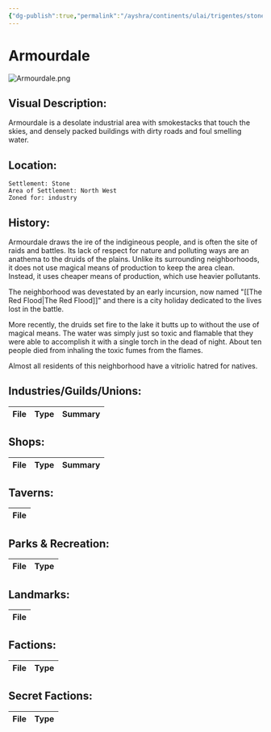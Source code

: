 ```yaml
---
{"dg-publish":true,"permalink":"/ayshra/continents/ulai/trigentes/stone/neighborhoods/armourdale/"}
---
```


# Armourdale
![Armourdale.png](/img/user/Inbox/Attachments/Armourdale.png)
## Visual Description:

Armourdale is a desolate industrial area with smokestacks that touch the skies, and densely packed buildings with dirty roads and foul smelling water.  

## Location:
	Settlement: Stone
	Area of Settlement: North West
	Zoned for: industry

## History:

Armourdale draws the ire of the indigineous people, and is often the site of raids and battles. Its lack of respect for nature and polluting ways are an anathema to the druids of the plains. Unlike its surrounding neighborhoods, it does not use magical means of production to keep the area clean. Instead, it uses cheaper means of production, which use heavier pollutants.

The neighborhood was devestated by an early incursion, now named "[[The Red Flood\|The Red Flood]]" and there is a city holiday dedicated to the lives lost in the battle. 

More recently, the druids set fire to the lake it butts up to without the use of magical means. The water was simply just so toxic and flamable that they were able to accomplish it with a single torch in the dead of night. About ten people died from inhaling the toxic fumes from the flames.

Almost all residents of this neighborhood have a vitriolic hatred for natives. 

## Industries/Guilds/Unions:
| File | Type | Summary |
| ---- | ---- | ------- |

## Shops:
| File | Type | Summary |
| ---- | ---- | ------- |

## Taverns:
| File |
| ---- |

## Parks & Recreation:
| File | Type |
| ---- | ---- |

## Landmarks:
| File |
| ---- |

## Factions:
| File | Type |
| ---- | ---- |

## Secret Factions:
| File | Type |
| ---- | ---- |


